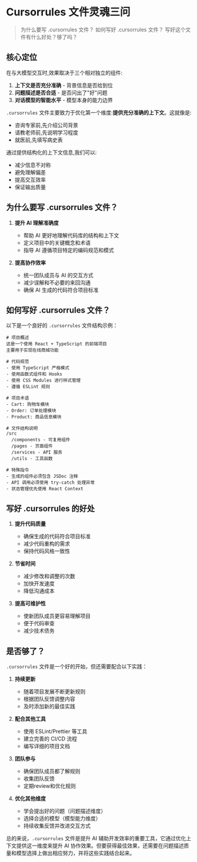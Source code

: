 # Cursorrules 文件灵魂三问

> 为什么要写 .cursorrules 文件？ 如何写好 .cursorrules 文件？ 写好这个文件有什么好处？够了吗？

## 核心定位

在与大模型交互时,效果取决于三个相对独立的组件:
1. **上下文是否充分准确** - 背景信息是否给到位
2. **问题描述是否合适** - 是否问出了"好"问题
3. **对话模型的智能水平** - 模型本身的能力边界

`.cursorrules` 文件主要致力于优化第一个维度:**提供充分准确的上下文**。这就像是:
- 咨询专家前,先介绍公司背景
- 请教老师前,先说明学习程度
- 就医前,先填写病史表

通过提供结构化的上下文信息,我们可以:
- 减少信息不对称
- 避免理解偏差
- 提高交互效率
- 保证输出质量

## 为什么要写 .cursorrules 文件？

1. **提升 AI 理解准确度**
   - 帮助 AI 更好地理解代码库的结构和上下文
   - 定义项目中的关键概念和术语
   - 指导 AI 遵循项目特定的编码规范和模式

2. **提高协作效率**
   - 统一团队成员与 AI 的交互方式
   - 减少误解和不必要的来回沟通
   - 确保 AI 生成的代码符合项目标准

## 如何写好 .cursorrules 文件？

以下是一个良好的 `.cursorrules` 文件结构示例：

```plaintext
# 项目概述
这是一个使用 React + TypeScript 的前端项目
主要用于实现在线商城功能

# 代码规范
- 使用 TypeScript 严格模式
- 使用函数式组件和 Hooks
- 使用 CSS Modules 进行样式管理
- 遵循 ESLint 规则

# 项目术语
- Cart: 购物车模块
- Order: 订单处理模块
- Product: 商品信息模块

# 文件结构说明
/src
  /components - 可复用组件
  /pages - 页面组件
  /services - API 服务
  /utils - 工具函数

# 特殊指令
- 生成的组件必须包含 JSDoc 注释
- API 调用必须使用 try-catch 处理异常
- 状态管理优先使用 React Context
```

## 写好 .cursorrules 的好处

1. **提升代码质量**
   - 确保生成的代码符合项目标准
   - 减少代码重构的需求
   - 保持代码风格一致性

2. **节省时间**
   - 减少修改和调整的次数
   - 加快开发速度
   - 降低沟通成本

3. **提高可维护性**
   - 使新团队成员更容易理解项目
   - 便于代码审查
   - 减少技术债务

## 是否够了？

`.cursorrules` 文件是一个好的开始，但还需要配合以下实践：

1. **持续更新**
   - 随着项目发展不断更新规则
   - 根据团队反馈调整内容
   - 及时添加新的最佳实践

2. **配合其他工具**
   - 使用 ESLint/Prettier 等工具
   - 建立完善的 CI/CD 流程
   - 编写详细的项目文档

3. **团队参与**
   - 确保团队成员都了解规则
   - 收集团队反馈
   - 定期review和优化规则

4. **优化其他维度**
   - 学会提出好的问题（问题描述维度）
   - 选择合适的模型（模型能力维度）
   - 持续收集反馈并改进交互方式

总的来说，`.cursorrules` 文件是提升 AI 辅助开发效率的重要工具，它通过优化上下文提供这一维度来提升 AI 协作效果。但要获得最佳效果，还需要在问题描述质量和模型选择上做出相应努力，并将这些实践结合起来。
